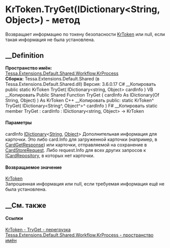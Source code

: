 # KrToken.TryGet(IDictionary<String, Object>) - метод
Возвращает информацию по токену безопасности
[KrToken](T_Tessa_Extensions_Default_Shared_Workflow_KrProcess_KrToken.htm)
или null, если такая информация не была установлена.
## __Definition
 **Пространство имён:**
[Tessa.Extensions.Default.Shared.Workflow.KrProcess](N_Tessa_Extensions_Default_Shared_Workflow_KrProcess.htm)  
 **Сборка:** Tessa.Extensions.Default.Shared (в
Tessa.Extensions.Default.Shared.dll) Версия: 3.6.0.17
C# __Копировать
     public static KrToken TryGet(
    	IDictionary<string, Object> cardInfo
    )
VB __Копировать
     Public Shared Function TryGet ( 
    	cardInfo As IDictionary(Of String, Object)
    ) As KrToken
C++ __Копировать
     public:
    static KrToken^ TryGet(
    	IDictionary<String^, Object^>^ cardInfo
    )
F# __Копировать
     static member TryGet : 
            cardInfo : IDictionary<string, Object> -> KrToken 
#### Параметры
cardInfo
[IDictionary](https://learn.microsoft.com/dotnet/api/system.collections.generic.idictionary-2)<[String](https://learn.microsoft.com/dotnet/api/system.string),
[Object](https://learn.microsoft.com/dotnet/api/system.object)>
     Дополнительная информация для карточки. Это либо card.Info для загруженной карточки (например, в [CardGetResponse](T_Tessa_Cards_CardGetResponse.htm)) или карточки, отправляемой на сохранение в [CardStoreRequest](T_Tessa_Cards_CardStoreRequest.htm). Либо request.Info для всех других запросов к [ICardRepository](T_Tessa_Cards_ICardRepository.htm), в которых нет карточки. 
#### Возвращаемое значение
[KrToken](T_Tessa_Extensions_Default_Shared_Workflow_KrProcess_KrToken.htm)  
Запрошенная информация или null, если требуемая информация ещё не была
установлена.
##  __См. также
#### Ссылки
[KrToken - ](T_Tessa_Extensions_Default_Shared_Workflow_KrProcess_KrToken.htm)
[TryGet -
перегрузка](Overload_Tessa_Extensions_Default_Shared_Workflow_KrProcess_KrToken_TryGet.htm)
[Tessa.Extensions.Default.Shared.Workflow.KrProcess - пространство
имён](N_Tessa_Extensions_Default_Shared_Workflow_KrProcess.htm)
